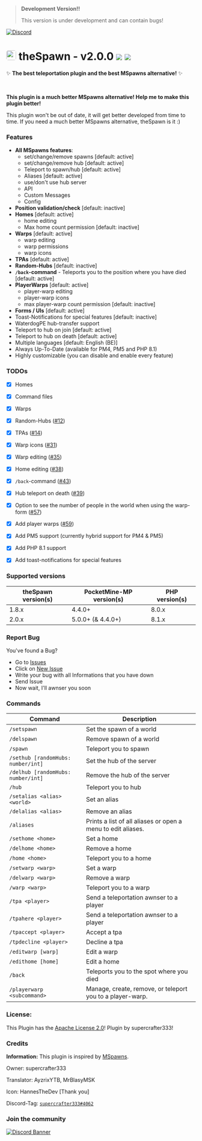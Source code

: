 > **Development Version!!** 
> 
> This version is under development and can contain bugs!

[![Discord](https://img.shields.io/badge/chat-on%20discord-7289da.svg)](https://discord.gg/ca6cWPpERp)
# <a href="https://supercrafter333.github.io/theSpawn/"><img src="https://github.com/supercrafter333/theSpawn/blob/master/icon.png?raw=true" width="26" float="left" style="border-radius: 0.3rem"></a> theSpawn - v2.0.0  [![](https://poggit.pmmp.io/shield.state/theSpawn)](https://poggit.pmmp.io/p/theSpawn) [![](https://poggit.pmmp.io/shield.dl.total/theSpawn)](https://poggit.pmmp.io/p/theSpawn)
✨ **The best teleportation plugin and the best MSpawns alternative!** ✨

<br />

**This plugin is a much better MSpawns alternative! Help me to make this plugin better!**

This plugin won't be out of date, it will get better developed from time to time. If you need a much better MSpawns alternative, theSpawn is it :)

### Features
- **All MSpawns features**:
  - set/change/remove spawns [default: active]
  - set/change/remove hub [default: active]
  - Teleport to spawn/hub [default: active]
  - Aliases [default: active]
  - use/don't use hub server
  - API
  - Custom Messages
  - Config
- **Position validation/check** [default: inactive]
- **Homes** [default: active]
  - home editing
  - Max home count permission [default: inactive]
- **Warps** [default: active]
  - warp editing
  - warp permissions
  - warp icons
- **TPAs** [default: active]
- **Random-Hubs** [default: inactive]
- **`/back`-command** - Teleports you to the position where you have died [default: active]
- **PlayerWarps** [default: active]
  - player-warp editing
  - player-warp icons
  - max player-warp count permission [default: inactive]
- **Forms / UIs** [default: active]
- Toast-Notifications for special features [default: inactive]
- WaterdogPE hub-transfer support
- Teleport to hub on join [default: active]
- Teleport to hub on death [default: active]
- Multiple languages [default: English (BE)]
- Always Up-To-Date (available for PM4, PM5 and PHP 8.1)
- Highly customizable (you can disable and enable every feature)

### TODOs
- [X] Homes
- [X] Command files
- [X] Warps
- [X] Random-Hubs ([#12](https://github.com/supercrafter333/theSpawn/issues/12))
- [X] TPAs ([#14](https://github.com/supercrafter333/theSpawn/issues/14))
- [X] Warp icons ([#31](https://github.com/supercrafter333/theSpawn/issues/31))
- [X] Warp editing ([#35](https://github.com/supercrafter333/theSpawn/issues/35))
- [X] Home editing ([#38](https://github.com/supercrafter333/theSpawn/issues/38))
- [X] `/back`-command ([#43](https://github.com/supercrafter333/theSpawn/issues/43))
- [X] Hub teleport on death ([#39](https://github.com/supercrafter333/theSpawn/issues/39))
- [X] Option to see the number of people in the world when using the warp-form ([#57](https://github.com/supercrafter333/theSpawn/issues/57))
- [X] Add player warps ([#59](https://github.com/supercrafter333/theSpawn/issues/59))
- [X] Add PM5 support (currently hybrid support for PM4 & PM5)
- [X] Add PHP 8.1 support
- [X] Add toast-notifications for special features


### Supported versions
| theSpawn version(s) | PocketMine-MP version(s) | PHP version(s) |
|---------------------|--------------------------|--------------|
| 1.8.x               | 4.4.0+                   | 8.0.x        |
| 2.0.x               | 5.0.0+  (& 4.4.0+)       | 8.1.x        |


### Report Bug
You've found a Bug?
- Go to [Issues](https://github.com/supercrafter333/theSpawn/issues)
- Click on [New Issue](https://github.com/supercrafter333/theSpawn/issues/new/choose)
- Write your bug with all Informations that you have down
- Send Issue
- Now wait, I'll awnser you soon

### Commands
| **Command**                        | **Description**                                              |
|------------------------------------|--------------------------------------------------------------|
| `/setspawn`                        | Set the spawn of a world                                     |
| `/delspawn`                        | Remove spawn of a world                                      |
| `/spawn`                           | Teleport you to spawn                                        |
| `/sethub [randomHubs: number/int]` | Set the hub of the server                                    |
| `/delhub [randomHubs: number/int]` | Remove the hub of the server                                 |
| `/hub`                             | Teleport you to hub                                          |
| `/setalias <alias> <world>`        | Set an alias                                                 |
| `/delalias <alias>`                | Remove an alias                                              |
| `/aliases`                         | Prints a list of all aliases or open a menu to edit aliases. |
| `/sethome <home>`                  | Set a home                                                   |
| `/delhome <home>`                  | Remove a home                                                |
| `/home <home>`                     | Teleport you to a home                                       |
| `/setwarp <warp>`                  | Set a warp                                                   |
| `/delwarp <warp>`                  | Remove a warp                                                |
| `/warp <warp>`                     | Teleport you to a warp                                       |
| `/tpa <player>`                    | Send a teleportation awnser to a player                      |
| `/tpahere <player>`                | Send a teleportation awnser to a player                      |
| `/tpaccept <player>`               | Accept a tpa                                                 |
| `/tpdecline <player>`              | Decline a tpa                                                |
| `/editwarp [warp]`                 | Edit a warp                                                  |
| `/edithome [home]`                 | Edit a home                                                  |
| `/back`                            | Teleports you to the spot where you died                     |
| `/playerwarp <subcommand>`         | Manage, create, remove, or teleport you to a player-warp.    |

### License:
This Plugin has the [Apache License 2.0](/LICENSE)! Plugin by supercrafter333!

### Credits
**Information:** This plugin is inspired by [MSpawns](https://github.com/EvolSoft/MSpawns).

Owner: supercrafter333

Translator: AyzrixYTB, MrBlasyMSK

Icon: HannesTheDev [Thank you]

Discord-Tag: [`supercrafter333#4062`](https://discordapp.com/users/511252471616897024)


### Join the community
[![Discord Banner](https://discordapp.com/api/guilds/847099444465238036/widget.png?style=banner3)](https://discord.gg/ca6cWPpERp)